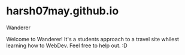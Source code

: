 # harsh07may.github.io
Wanderer

Welcome to Wanderer!
It's a students approach to a travel site whilest learning how to WebDev.
Feel free to help out. :D
